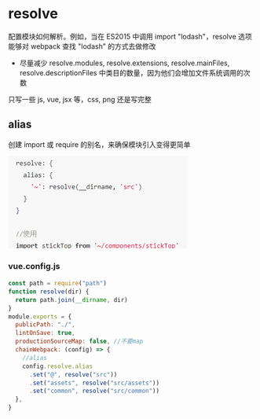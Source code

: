 # resolve

配置模块如何解析。例如，当在 ES2015 中调用 import "lodash"，resolve 选项能够对
webpack 查找 "lodash" 的方式去做修改

- 尽量减少 resolve.modules, resolve.extensions, resolve.mainFiles,
  resolve.descriptionFiles 中类目的数量，因为他们会增加文件系统调用的次数

只写一些 js, vue, jsx 等，css, png 还是写完整

## alias

创建 import 或 require 的别名，来确保模块引入变得更简单

![](../images/0138e6956d94793609116701612e52b6.png)

### vue.config.js

```js
const path = require("path")
function resolve(dir) {
  return path.join(__dirname, dir)
}
module.exports = {
  publicPath: "./",
  lintOnSave: true,
  productionSourceMap: false, //不要map
  chainWebpack: (config) => {
    //alias
    config.resolve.alias
      .set("@", resolve("src"))
      .set("assets", resolve("src/assets"))
      .set("common", resolve("src/common"))
  },
}
```
